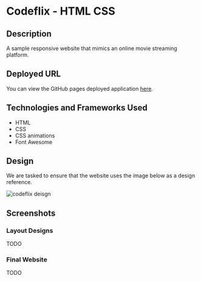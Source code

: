 # Codeflix - HTML CSS

## Description

A sample responsive website that mimics an online movie streaming platform.

## Deployed URL

You can view the GitHub pages deployed application [here](https://surajverma2587.github.io/codeflix-html-css/).

## Technologies and Frameworks Used

- HTML
- CSS
- CSS animations
- Font Awesome

## Design

We are tasked to ensure that the website uses the image below as a design reference.

![codeflix deisgn](./assets/images/designs/final_design.png)

## Screenshots

### Layout Designs

TODO

### Final Website

TODO
